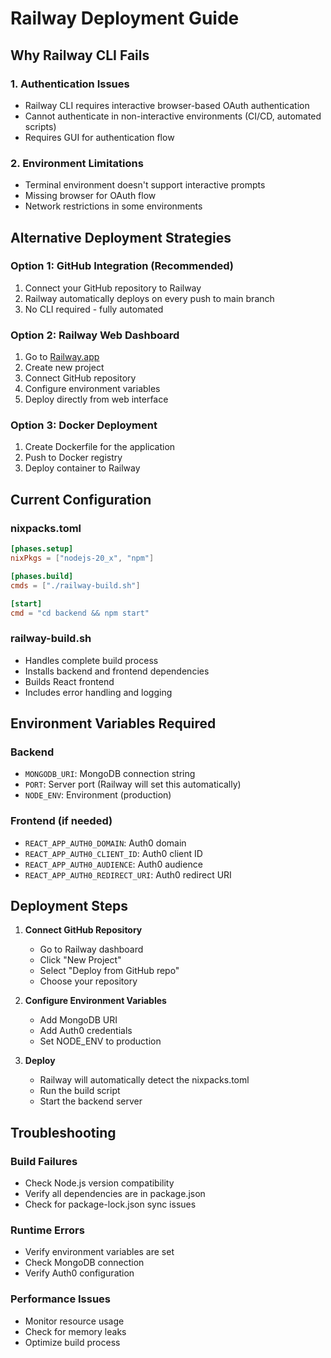 # Railway Deployment Guide

## Why Railway CLI Fails

### 1. Authentication Issues
- Railway CLI requires interactive browser-based OAuth authentication
- Cannot authenticate in non-interactive environments (CI/CD, automated scripts)
- Requires GUI for authentication flow

### 2. Environment Limitations
- Terminal environment doesn't support interactive prompts
- Missing browser for OAuth flow
- Network restrictions in some environments

## Alternative Deployment Strategies

### Option 1: GitHub Integration (Recommended)
1. Connect your GitHub repository to Railway
2. Railway automatically deploys on every push to main branch
3. No CLI required - fully automated

### Option 2: Railway Web Dashboard
1. Go to [Railway.app](https://railway.app)
2. Create new project
3. Connect GitHub repository
4. Configure environment variables
5. Deploy directly from web interface

### Option 3: Docker Deployment
1. Create Dockerfile for the application
2. Push to Docker registry
3. Deploy container to Railway

## Current Configuration

### nixpacks.toml
```toml
[phases.setup]
nixPkgs = ["nodejs-20_x", "npm"]

[phases.build]
cmds = ["./railway-build.sh"]

[start]
cmd = "cd backend && npm start"
```

### railway-build.sh
- Handles complete build process
- Installs backend and frontend dependencies
- Builds React frontend
- Includes error handling and logging

## Environment Variables Required

### Backend
- `MONGODB_URI`: MongoDB connection string
- `PORT`: Server port (Railway will set this automatically)
- `NODE_ENV`: Environment (production)

### Frontend (if needed)
- `REACT_APP_AUTH0_DOMAIN`: Auth0 domain
- `REACT_APP_AUTH0_CLIENT_ID`: Auth0 client ID
- `REACT_APP_AUTH0_AUDIENCE`: Auth0 audience
- `REACT_APP_AUTH0_REDIRECT_URI`: Auth0 redirect URI

## Deployment Steps

1. **Connect GitHub Repository**
   - Go to Railway dashboard
   - Click "New Project"
   - Select "Deploy from GitHub repo"
   - Choose your repository

2. **Configure Environment Variables**
   - Add MongoDB URI
   - Add Auth0 credentials
   - Set NODE_ENV to production

3. **Deploy**
   - Railway will automatically detect the nixpacks.toml
   - Run the build script
   - Start the backend server

## Troubleshooting

### Build Failures
- Check Node.js version compatibility
- Verify all dependencies are in package.json
- Check for package-lock.json sync issues

### Runtime Errors
- Verify environment variables are set
- Check MongoDB connection
- Verify Auth0 configuration

### Performance Issues
- Monitor resource usage
- Check for memory leaks
- Optimize build process
